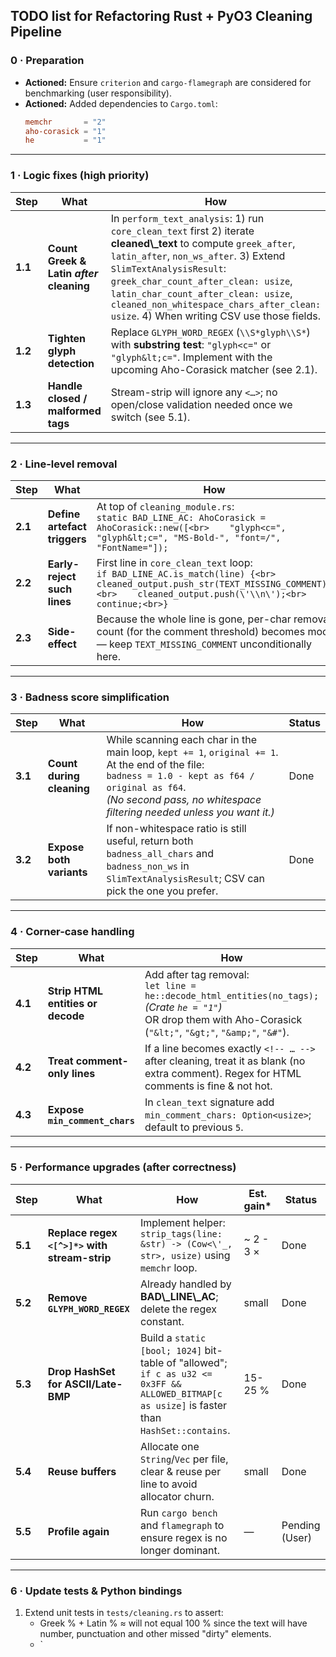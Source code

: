 ## TODO list for Refactoring Rust + PyO3 Cleaning Pipeline

### 0 · Preparation

*   **Actioned:** Ensure `criterion` and `cargo-flamegraph` are considered for benchmarking (user responsibility).
*   **Actioned:** Added dependencies to `Cargo.toml`:
    ```toml
    memchr       = "2"
    aho-corasick = "1"
    he           = "1"
    ```

---

### 1 · Logic fixes (high priority)

| Step    | What                                     | How                                                                                                                                                                                                                                                                                                                | Status      |
| ------- | ---------------------------------------- | ------------------------------------------------------------------------------------------------------------------------------------------------------------------------------------------------------------------------------------------------------------------------------------------------------------------ | ----------- |
| **1.1** | **Count Greek & Latin *after* cleaning** | In `perform_text_analysis`: 1) run `core_clean_text` first 2) iterate **cleaned\\_text** to compute `greek_after`, `latin_after`, `non_ws_after`. 3) Extend `SlimTextAnalysisResult`:<br>`greek_char_count_after_clean: usize`, `latin_char_count_after_clean: usize`, `cleaned_non_whitespace_chars_after_clean: usize`. 4) When writing CSV use those fields. | Done        |
| **1.2** | **Tighten glyph detection**              | Replace `GLYPH_WORD_REGEX` (`\\S*glyph\\S*`) with **substring test**: `"glyph<c="` or `"glyph&lt;c="`. Implement with the upcoming Aho-Corasick matcher (see 2.1).                                                                                                                                                   | Done        |
| **1.3** | **Handle closed / malformed tags**       | Stream-strip will ignore any `<…>`; no open/close validation needed once we switch (see 5.1).                                                                                                                                                                                                                      | Pending (on 5.1) |

---

### 2 · Line-level removal

| Step    | What                         | How                                                                                                                                                                                              | Status  |
| ------- | ---------------------------- | ------------------------------------------------------------------------------------------------------------------------------------------------------------------------------------------------ | ------- |
| **2.1** | **Define artefact triggers** | At top of `cleaning_module.rs`:<br>`static BAD_LINE_AC: AhoCorasick = AhoCorasick::new([<br>    "glyph<c=", "glyph&lt;c=", "MS-Bold-", "font=/", "FontName="]);`                     | Done    |
| **2.2** | **Early-reject such lines**  | First line in `core_clean_text` loop:<br>`if BAD_LINE_AC.is_match(line) {<br>    cleaned_output.push_str(TEXT_MISSING_COMMENT);<br>    cleaned_output.push(\'\\n\');<br>    continue;<br>}` | Done    |
| **2.3** | **Side-effect**              | Because the whole line is gone, per-char removal count (for the comment threshold) becomes moot — keep `TEXT_MISSING_COMMENT` unconditionally here.                                              | Done    |

---

### 3 · Badness score simplification

| Step    | What                      | How                                                                                                                                                                                                                            | Status  |
| ------- | ------------------------- | ------------------------------------------------------------------------------------------------------------------------------------------------------------------------------------------------------------------------------ | ------- |
| **3.1** | **Count during cleaning** | While scanning each char in the main loop, `kept += 1`, `original += 1`. At the end of the file:<br>`badness = 1.0 - kept as f64 / original as f64`.<br>*(No second pass, no whitespace filtering needed unless you want it.)* | Done    |
| **3.2** | **Expose both variants**  | If non-whitespace ratio is still useful, return both `badness_all_chars` and `badness_non_ws` in `SlimTextAnalysisResult`; CSV can pick the one you prefer.                                                                    | Done    |

---

### 4 · Corner-case handling

| Step    | What                              | How                                                                                                                                                                           | Status  |
| ------- | --------------------------------- | ----------------------------------------------------------------------------------------------------------------------------------------------------------------------------- | ------- |
| **4.1** | **Strip HTML entities or decode** | Add after tag removal:<br>`let line = he::decode_html_entities(no_tags);` <br>*(Crate `he = "1"`)*<br>OR drop them with Aho-Corasick (`"&lt;"`, `"&gt;"`, `"&amp;"`, `"&#"`). | Done    |
| **4.2** | **Treat comment-only lines**      | If a line becomes exactly `<!-- … -->` after cleaning, treat it as blank (no extra comment). Regex for HTML comments is fine & not hot.                                       | Done    |
| **4.3** | **Expose `min_comment_chars`**    | In `clean_text` signature add `min_comment_chars: Option<usize>`; default to previous `5`.                                                                                    | Done    |

---

### 5 · Performance upgrades (after correctness)

| Step    | What                                          | How                                                                                                                                       | Est. gain\* | Status  |
| ------- | --------------------------------------------- | ----------------------------------------------------------------------------------------------------------------------------------------- | ----------- | ------- |
| **5.1** | **Replace regex `<[^>]*>` with stream-strip** | Implement helper:<br>`strip_tags(line: &str) -> (Cow<\'_, str>, usize)` using `memchr` loop.                                                | \~ 2 - 3 ×  | Done    |
| **5.2** | **Remove `GLYPH_WORD_REGEX`**                 | Already handled by **BAD\\_LINE\\_AC**; delete the regex constant.                                                                          | small       | Done    |
| **5.3** | **Drop HashSet for ASCII/Late-BMP**           | Build a `static [bool; 1024]` bit-table of \"allowed\"; `if c as u32 <= 0x3FF && ALLOWED_BITMAP[c as usize]` is faster than `HashSet::contains`. | 15-25 %     | Done    |
| **5.4** | **Reuse buffers**                             | Allocate one `String`/`Vec` per file, clear & reuse per line to avoid allocator churn.                                                    | small       | Done    |
| **5.5** | **Profile again**                             | Run `cargo bench` and `flamegraph` to ensure regex is no longer dominant.                                                                 | —           | Pending (User) |

---

### 6 · Update tests & Python bindings

1.  Extend unit tests in `tests/cleaning.rs` to assert:
    *   Greek % + Latin % ≈ will  not equal 100 % since the text will have number, punctuation and other missed "dirty" elements.
    *   `
